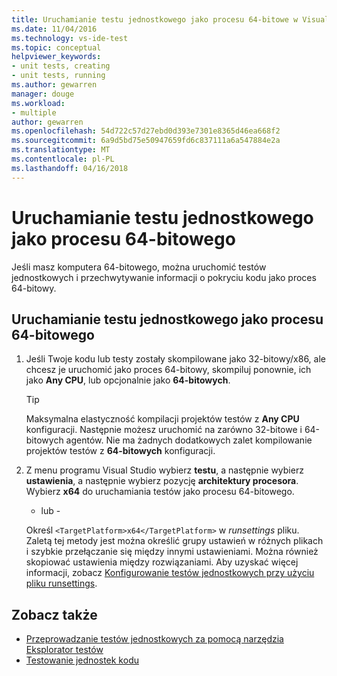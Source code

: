```yaml
---
title: Uruchamianie testu jednostkowego jako procesu 64-bitowe w Visual Studio | Dokumentacja firmy Microsoft
ms.date: 11/04/2016
ms.technology: vs-ide-test
ms.topic: conceptual
helpviewer_keywords:
- unit tests, creating
- unit tests, running
ms.author: gewarren
manager: douge
ms.workload:
- multiple
author: gewarren
ms.openlocfilehash: 54d722c57d27ebd0d393e7301e8365d46ea668f2
ms.sourcegitcommit: 6a9d5bd75e50947659fd6c837111a6a547884e2a
ms.translationtype: MT
ms.contentlocale: pl-PL
ms.lasthandoff: 04/16/2018
---
```

# <a name="run-a-unit-test-as-a-64-bit-process"></a>Uruchamianie testu jednostkowego jako procesu 64-bitowego

Jeśli masz komputera 64-bitowego, można uruchomić testów jednostkowych i przechwytywanie informacji o pokryciu kodu jako proces 64-bitowy.

## <a name="to-run-a-unit-test-as-a-64-bit-process"></a>Uruchamianie testu jednostkowego jako procesu 64-bitowego

1. Jeśli Twoje kodu lub testy zostały skompilowane jako 32-bitowy/x86, ale chcesz je uruchomić jako proces 64-bitowy, skompiluj ponownie, ich jako **Any CPU**, lub opcjonalnie jako **64-bitowych**.

    > [!TIP]
    > Maksymalna elastyczność kompilacji projektów testów z **Any CPU** konfiguracji. Następnie możesz uruchomić na zarówno 32-bitowe i 64-bitowych agentów. Nie ma żadnych dodatkowych zalet kompilowanie projektów testów z **64-bitowych** konfiguracji.

2. Z menu programu Visual Studio wybierz **testu**, a następnie wybierz **ustawienia**, a następnie wybierz pozycję **architektury procesora**. Wybierz **x64** do uruchamiania testów jako procesu 64-bitowego.

   - lub -

   Określ `<TargetPlatform>x64</TargetPlatform>` w *runsettings* pliku. Zaletą tej metody jest można określić grupy ustawień w różnych plikach i szybkie przełączanie się między innymi ustawieniami. Można również skopiować ustawienia między rozwiązaniami. Aby uzyskać więcej informacji, zobacz [Konfigurowanie testów jednostkowych przy użyciu pliku runsettings](../test/configure-unit-tests-by-using-a-dot-runsettings-file.md).

## <a name="see-also"></a>Zobacz także

- [Przeprowadzanie testów jednostkowych za pomocą narzędzia Eksplorator testów](../test/run-unit-tests-with-test-explorer.md)
- [Testowanie jednostek kodu](../test/unit-test-your-code.md)
